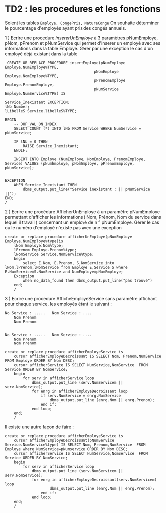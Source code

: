 # TD2 : les procedures et les fonctions

Soient les tables `Employe, CongePris, NatureConge` 
On souhaite déterminer le pourcentage d'employés ayant pris des congés annuels.

1 ) Ecrire une procedure *insererUnEmploye* à 3 paramètres pNumEmploye, pNom, pPrenom et pNumService qui permet d'inserer un employé avec ses informations dans la table Employe.
Gérer par une exception le cas d'un employé déjà existant dans la table 

```
 CREATE OR REPLACE PROCEDURE insertEmploye(pNumEmploye Employe.NumEmploye%TYPE,
                                        pNomEmploye Employe.NomEmploye%TYPE,
                                        pPrenomEmploye Employe.PrenomEmploye,
                                        pNumService Employe.NumService%TYPE) IS

Service_Inexistant EXCEPTION;
lNb Number;
lLibelleS Service.libelleS%TYPE;

BEGIN
    -- DUP_VAL_ON_INDEX
    SELECT COUNT (*) INTO lNb FROM Service WHERE NumService = pNumService;

    IF lNb = 0 THEN
        RAISE Service_Inexistant;
    ENDIF;

    INSERT INTO Employe (NumEmploye, NomEmploye, PrenomEmploye, Service) VALUES (pNumEmploye, pNomEmploye, pPrenomEmploye, pNumService);


EXCEPTION
    WHEN Service_Inexistant THEN
        dbms_output.put_line("Service inexistant : || pNumService ||");
END;
/
```


2 ) Ecrire une procédure AfficherUnEmploye à un paramètre pNumEmploye permettant d'afficher les informations ( Nom, Prénom, Nom du service dans lequel il travail ) concernant un employé de n ° pNumEmploye.
Gérer le cas ou le numéro d'employé n'existe pas avec une exception

```
create or replace procedure afficherUnEmploye(pNumEmploye Employe.NumEmploye%type)is
    lNom Employe.Nom%type;
    lPrenom Employe.Prenom%type;
    lNomService Service.NomService%type;
    begin
        select E.Nom, E.Prenom, S.NomService into lNom,lPrenom,lNomService from Employe E,Service S where E.NumService=S.NumService and NumEmploye=pNumEmploye;
    Exception
        when no_data_found then dbns_output.put_line("pas trouvé")
    end;
    /

```


3 ) Ecrire une procedure AfficheEmployeService sans paramètre affichant pour chaque service, les employés étant le suivant :

```
No Service : .....   Nom Service : ....
	Nom Prenom
	Nom Prenom


No Service : .....   Nom Service : ....
	Nom Prenom
	Nom Prenom
```

```
create or replace procedure afficherEmployeService is
    cursor afficherEmployeDecroissant IS SELECT Nom, Prenom,NumService  FROM Employe ORDER BY Nom DESC;
    cursor afficherService IS SELECT NumService,NomService  FROM Service ORDER BY NomService;
    begin
        for serv in afficherService loop
            dbms_output.put_line (serv.NumServicem || serv.NomService);
            for enrg in afficherEmployeDecroissant loop
                if serv.NumService = enrg.NumService
                    dbms_output.put_line (enrg.Nom || enrg.Prenom);
                end if:
            end loop;
    end;
    /

```

Il existe une autre façon de faire : 

```
create or replace procedure afficherEmployeService is
    cursor afficherEmployeDecroissant(pNumService Service.NumService%type) IS SELECT Nom, Prenom,NumService  FROM Employe where NumService=pNumservice ORDER BY Nom DESC;
    cursor afficherService IS SELECT NumService,NomService  FROM Service ORDER BY NomService;
    begin
        for serv in afficherService loop
            dbms_output.put_line (serv.NumServicem || serv.NomService);
            for enrg in afficherEmployeDecroissant(serv.NumServicem) loop
                    dbms_output.put_line (enrg.Nom || enrg.Prenom);
                end if:
            end loop;
    end;
    /

```

